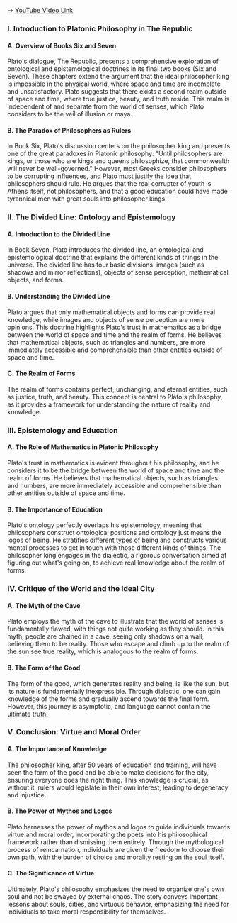 -> [YouTube Video Link](https://www.youtube.com/watch?v=x4vd21slhmw&list=PL30RAv-0lkxGh5iMfRmZV8wEVeN50K06X&index=5&pp=iAQB)

### I. Introduction to Platonic Philosophy in The Republic
#### A. Overview of Books Six and Seven

Plato's dialogue, The Republic, presents a comprehensive exploration of ontological and epistemological doctrines in its final two books (Six and Seven). These chapters extend the argument that the ideal philosopher king is impossible in the physical world, where space and time are incomplete and unsatisfactory. Plato suggests that there exists a second realm outside of space and time, where true justice, beauty, and truth reside. This realm is independent of and separate from the world of senses, which Plato considers to be the veil of illusion or maya.

#### B. The Paradox of Philosophers as Rulers

In Book Six, Plato's discussion centers on the philosopher king and presents one of the great paradoxes in Platonic philosophy: "Until philosophers are kings, or those who are kings and queens philosophize, that commonwealth will never be well-governed." However, most Greeks consider philosophers to be corrupting influences, and Plato must justify the idea that philosophers should rule. He argues that the real corrupter of youth is Athens itself, not philosophers, and that a good education could have made tyrannical men with great souls into philosopher kings.

### II. The Divided Line: Ontology and Epistemology
#### A. Introduction to the Divided Line

In Book Seven, Plato introduces the divided line, an ontological and epistemological doctrine that explains the different kinds of things in the universe. The divided line has four basic divisions: images (such as shadows and mirror reflections), objects of sense perception, mathematical objects, and forms.

#### B. Understanding the Divided Line

Plato argues that only mathematical objects and forms can provide real knowledge, while images and objects of sense perception are mere opinions. This doctrine highlights Plato's trust in mathematics as a bridge between the world of space and time and the realm of forms. He believes that mathematical objects, such as triangles and numbers, are more immediately accessible and comprehensible than other entities outside of space and time.

#### C. The Realm of Forms

The realm of forms contains perfect, unchanging, and eternal entities, such as justice, truth, and beauty. This concept is central to Plato's philosophy, as it provides a framework for understanding the nature of reality and knowledge.

### III. Epistemology and Education
#### A. The Role of Mathematics in Platonic Philosophy

Plato's trust in mathematics is evident throughout his philosophy, and he considers it to be the bridge between the world of space and time and the realm of forms. He believes that mathematical objects, such as triangles and numbers, are more immediately accessible and comprehensible than other entities outside of space and time.

#### B. The Importance of Education

Plato's ontology perfectly overlaps his epistemology, meaning that philosophers construct ontological positions and ontology just means the logos of being. He stratifies different types of being and constructs various mental processes to get in touch with those different kinds of things. The philosopher king engages in the dialectic, a rigorous conversation aimed at figuring out what's going on, to achieve real knowledge about the realm of forms.

### IV. Critique of the World and the Ideal City
#### A. The Myth of the Cave

Plato employs the myth of the cave to illustrate that the world of senses is fundamentally flawed, with things not quite working as they should. In this myth, people are chained in a cave, seeing only shadows on a wall, believing them to be reality. Those who escape and climb up to the realm of the sun see true reality, which is analogous to the realm of forms.

#### B. The Form of the Good

The form of the good, which generates reality and being, is like the sun, but its nature is fundamentally inexpressible. Through dialectic, one can gain knowledge of the forms and gradually ascend towards the final form. However, this journey is asymptotic, and language cannot contain the ultimate truth.

### V. Conclusion: Virtue and Moral Order
#### A. The Importance of Knowledge

The philosopher king, after 50 years of education and training, will have seen the form of the good and be able to make decisions for the city, ensuring everyone does the right thing. This knowledge is crucial, as without it, rulers would legislate in their own interest, leading to degeneracy and injustice.

#### B. The Power of Mythos and Logos

Plato harnesses the power of mythos and logos to guide individuals towards virtue and moral order, incorporating the poets into his philosophical framework rather than dismissing them entirely. Through the mythological process of reincarnation, individuals are given the freedom to choose their own path, with the burden of choice and morality resting on the soul itself.

#### C. The Significance of Virtue

Ultimately, Plato's philosophy emphasizes the need to organize one's own soul and not be swayed by external chaos. The story conveys important lessons about souls, cities, and virtuous behavior, emphasizing the need for individuals to take moral responsibility for themselves.